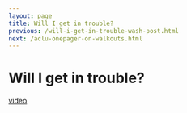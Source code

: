 ```yaml
---
layout: page
title: Will I get in trouble?
previous: /will-i-get-in-trouble-wash-post.html
next: /aclu-onepager-on-walkouts.html
---
```


Will I get in trouble?
================

[video](https://youtu.be/f66DNrIlUSc)
